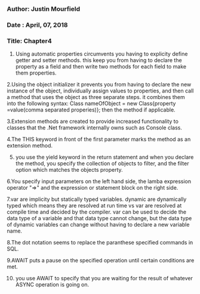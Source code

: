 ### Author: Justin Mourfield
### Date : April, 07, 2018
### Title: Chapter4


1. Using automatic properties circumvents you having to explicity define getter and setter methods. this keep you from having to declare the property as a field and then write two methods for each field to make them properties. 

2.Using the object initializer it prevents you from having to declare the new instance of the object, individually assign values to properties, and then call a method that uses the object as three separate steps. it combines them into the following syntax: Class nameOfObject = new Class{property =value(comma separated properies)}; then the method if applicable. 

3.Extension methods are created to provide increased functionality to classes that the .Net framework internally owns such as Console class. 

4.The THIS keyword in front of the  first parameter marks the method as an extension method.

5. you use the yield keyword in the return statement and when you declare the method, you specify the collection of objects to filter, and the filter option which matches the objects property.

6.You specify input parameters on the left hand side, the lamba expression operator "=>" and the expression or statement block on the right side.

7.var are implicity but statically typed variables. dynamic are dynamically typed which means they are resolved at run time vs var are resolved at compile time and decided by the compiler. var can be used to decide the data type of a variable and that data type cannot change, but the data type of dynamic variables can change without having to declare a new variable name. 

8.The dot notation seems to replace the paranthese specified commands in SQL.

9.AWAIT puts a pause on the specified operation until certain conditions are met. 

10. you use AWAIT to specify that you are waiting for the result of whatever ASYNC operation is going on.
